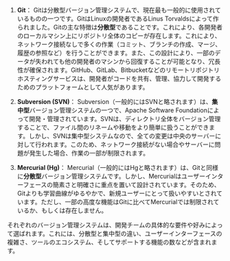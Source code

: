 
1. **Git**：
   Gitは分散型バージョン管理システムで、現在最も一般的に使用されているものの一つです。GitはLinuxの開発者であるLinus Torvaldsによって作られました。Gitの主な特徴は**分散型**であることです。これにより、各開発者のローカルマシン上にリポジトリ全体のコピーが存在します。これにより、ネットワーク接続なしで多くの作業（コミット、ブランチの作成、マージ、履歴の参照など）を行うことができます。また、この設計により、一部のデータが失われても他の開発者のマシンから回復することが可能となり、冗長性が確保されます。GitHub、GitLab、Bitbucketなどのリモートリポジトリホスティングサービスは、開発者がコードを共有、管理、協力して開発するためのプラットフォームとして人気があります。

2. **Subversion (SVN)**：
   Subversion（一般的にはSVNと略されます）は、**集中型**バージョン管理システムの一つで、Apache Software Foundationによって開発・管理されています。SVNは、ディレクトリ全体をバージョン管理することで、ファイル間のリネームや移動をより簡単に扱うことができます。しかし、SVNは集中型システムなので、全ての変更は中央のサーバーに対して行われます。このため、ネットワーク接続がない場合やサーバーに問題が発生した場合、作業の一部が制限されます。

3. **Mercurial (Hg)**：
   Mercurial（一般的にはHgと略されます）は、Gitと同様に**分散型**バージョン管理システムです。しかし、Mercurialはユーザーインターフェースの簡素さと明確さに重点を置いて設計されています。そのため、Gitよりも学習曲線がゆるやかで、新規ユーザーにとって扱いやすいとされています。ただし、一部の高度な機能はGitに比べてMercurialでは制限されているか、もしくは存在しません。

それぞれのバージョン管理システムは、開発チームの具体的な要件や好みによって選ばれます。これには、分散型と集中型の違い、ユーザーインターフェースの複雑さ、ツールのエコシステム、そしてサポートする機能の数などが含まれます。